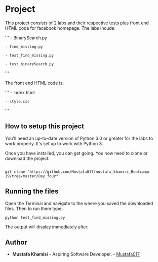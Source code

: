 # Project

This project consists of 2 labs and their respective tests plus front end HTML code for facebook homepage.
The labs incude:

'''
    - BinarySearch.py

    - find_missing.py

    - test_find_missing.py

    - test_binarySearch.py
'''

The front end HTML code is:

'''
    - index.html

    - style.css
'''

## How to setup this project

You'll need an up-to-date version of Python 3.0 or greater for the labs to work properly. It's set up to work with Python 3.

Once you have installed, you can get going.
You now need to clone or download the project.

```

git clone "https://github.com/Mustafa017/mustafa_khamisi_Bootcamp-19/tree/master/Day_four"

```

## Running the files

Open the Terminal and navigate to the where you saved the downloaded files.
Then to run them type:

```
python test_find_missing.py

```

The output will display immediately after.

## Author

* **Mustafa Khamisi** - Aspiring Software Developer. - [Mustafa017](https://github.com/Mustafa017/)